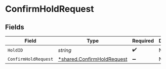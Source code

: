 # ConfirmHoldRequest


## Fields

| Field                                                                   | Type                                                                    | Required                                                                | Description                                                             |
| ----------------------------------------------------------------------- | ----------------------------------------------------------------------- | ----------------------------------------------------------------------- | ----------------------------------------------------------------------- |
| `HoldID`                                                                | *string*                                                                | :heavy_check_mark:                                                      | N/A                                                                     |
| `ConfirmHoldRequest`                                                    | [*shared.ConfirmHoldRequest](../../models/shared/confirmholdrequest.md) | :heavy_minus_sign:                                                      | N/A                                                                     |